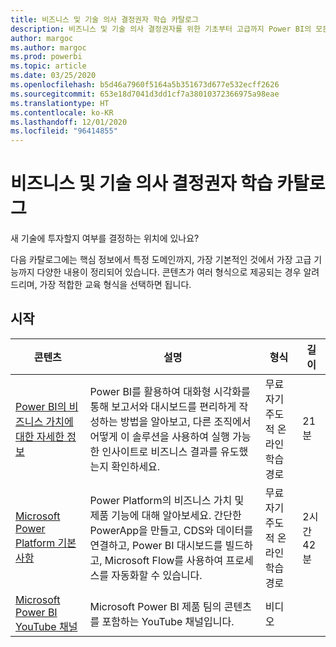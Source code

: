 ```yaml
---
title: 비즈니스 및 기술 의사 결정권자 학습 카탈로그
description: 비즈니스 및 기술 의사 결정권자를 위한 기초부터 고급까지 Power BI의 모든 학습 옵션을 찾아보세요.
author: margoc
ms.author: margoc
ms.prod: powerbi
ms.topic: article
ms.date: 03/25/2020
ms.openlocfilehash: b5d46a7960f5164a5b351673d677e532ecff2626
ms.sourcegitcommit: 653e18d7041d3dd1cf7a38010372366975a98eae
ms.translationtype: HT
ms.contentlocale: ko-KR
ms.lasthandoff: 12/01/2020
ms.locfileid: "96414855"
---
```

# <a name="business-and-technical-decision-makers-learning-catalog"></a>비즈니스 및 기술 의사 결정권자 학습 카탈로그

새 기술에 투자할지 여부를 결정하는 위치에 있나요? 

다음 카탈로그에는 핵심 정보에서 특정 도메인까지, 가장 기본적인 것에서 가장 고급 기능까지 다양한 내용이 정리되어 있습니다. 콘텐츠가 여러 형식으로 제공되는 경우 알려 드리며, 가장 적합한 교육 형식을 선택하면 됩니다. 

## <a name="get-started"></a>시작<a name="get-started"></a>
| 콘텐츠  | 설명  | 형식  | 길이     |
|---------------------------------------------------------------------------------------------------------------|------------------------------------------------------------------------------------------------------------------------------------------------------------------------------------------------------------------------|---------------------------------------|------------|
| [Power BI의 비즈니스 가치에 대한 자세한 정보](/learn/modules/introduction-power-bi/) | Power BI를 활용하여 대화형 시각화를 통해 보고서와 대시보드를 편리하게 작성하는 방법을 알아보고, 다른 조직에서 어떻게 이 솔루션을 사용하여 실행 가능한 인사이트로 비즈니스 결과를 유도했는지 확인하세요. | 무료 자기 주도적 온라인 학습 경로 | 21분 |
| [Microsoft Power Platform 기본 사항](/learn/paths/power-plat-fundamentals/)      | Power Platform의 비즈니스 가치 및 제품 기능에 대해 알아보세요. 간단한 PowerApp을 만들고, CDS와 데이터를 연결하고, Power BI 대시보드를 빌드하고, Microsoft Flow를 사용하여 프로세스를 자동화할 수 있습니다.                          | 무료 자기 주도적 온라인 학습 경로 | 2시간 42분  |
| [Microsoft Power BI YouTube 채널](https://www.youtube.com/user/mspowerbi/videos)  | Microsoft Power BI 제품 팀의 콘텐츠를 포함하는 YouTube 채널입니다.  | 비디오   |            |